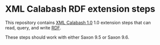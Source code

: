 # XML Calabash RDF extension steps

This repository contains
[XML Calabash 1.0](http://github.com/ndw/xmlcalabash1) 1.0 extension
steps that can read, query, and write [RDF](http://www.w3.org/RDF/).

These steps should work with either Saxon 9.5 or Saxon 9.6.
